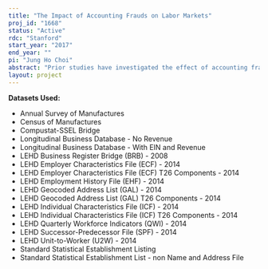 ```yaml
---
title: "The Impact of Accounting Frauds on Labor Markets"
proj_id: "1668"
status: "Active"
rdc: "Stanford"
start_year: "2017"
end_year: ""
pi: "Jung Ho Choi"
abstract: "Prior studies have investigated the effect of accounting fraud on various parties, including investors, top managers, consumers, and peer firms. However, the impact of accounting fraud on labor markets has received little attention, likely because of data limitations. The question this study addresses is whether the labor market outcomes of employees of accounting fraud firms could have been different if those firms had not been involved in accounting fraud. Using data from the Census Bureau's Longitudinal Employer-Household Dynamics program, Longitudinal Business Database, Annual Survey of Manufactures, and Census of Manufactures, we examine employment effects, such as wages and employee turnover, before, during, and after periods of fraudulent financial reporting. These data sets allow us to track employee information, such as wages and job switches, over time. To analyze the employment effects, we combine Census Bureau data with SEC enforcement actions against firms with serious misreporting. We find that, compared to a matched sample, employee wages decline during and after fraud, and that employment growth at fraud firms is positive during fraud periods and negative after. During fraud, managers overinvest in labor. Frauds cause informational opacity, and fraudulent reports tend to indicate good prospects, encouraging employees to still join the firm. After the fraud is revealed and the overemployment is unwound, employee wages fall due to turnover, with related job-search challenges and losses of firm-specific investments, and the stigma associated with the fraud. We use various subsamples to provide evidence for these mechanisms, showing that labor market disruptions and stigma have meaningful and negative consequences for employees."
layout: project
---
```


**Datasets Used:**

  - Annual Survey of Manufactures 
  - Census of Manufactures 
  - Compustat-SSEL Bridge 
  - Longitudinal Business Database - No Revenue 
  - Longitudinal Business Database - With EIN and Revenue 
  - LEHD Business Register Bridge (BRB) - 2008 
  - LEHD Employer Characteristics File (ECF) - 2014 
  - LEHD Employer Characteristics File (ECF) T26 Components - 2014 
  - LEHD Employment History File (EHF) - 2014 
  - LEHD Geocoded Address List (GAL) - 2014 
  - LEHD Geocoded Address List (GAL) T26 Components - 2014 
  - LEHD Individual Characteristics File (ICF) - 2014 
  - LEHD Individual Characteristics File (ICF) T26 Components - 2014 
  - LEHD Quarterly Workforce Indicators (QWI) - 2014 
  - LEHD Successor-Predecessor File (SPF) - 2014 
  - LEHD Unit-to-Worker (U2W) - 2014 
  - Standard Statistical Establishment Listing 
  - Standard Statistical Establishment List - non Name and Address File 

